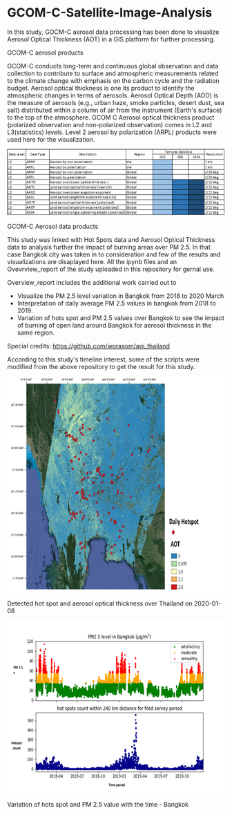 # GCOM-C-Satellite-Image-Analysis
In this study, GOCM-C aerosol data processing has been done to visualize Aerosol Optical Thickness (AOT) in a GIS platform for further processing.

GCOM-C aerosol products

GCOM-C conducts long-term and continuous global observation and data collection to contribute to surface and atmospheric measurements related to the climate change with emphasis on the carbon cycle and the radiation budget. Aerosol optical thickness is one its product to identify the atmospheric changes in terms of aerosols.
Aerosol Optical Depth (AOD) is the measure of aerosols (e.g., urban haze, smoke particles, desert dust, sea salt) distributed within a column of air from the instrument (Earth's surface) to the top of the atmosphere. GCOM C Aerosol optical thickness product (polarized observation and non-polarized observation) comes in L2 and L3(statistics) levels. Level 2 aerosol by polarization (ARPL) products were used here for the visualization. 


![](Images/gcomc_chart.png)


GCOM-C Aerosol data products

This study was linked with Hot Spots data and Aerosol Optical Thickness data to analysis further the impact of burning areas over PM 2.5. In that case Bangkok city was taken in to consideration and few of the results and visualizations are disaplayed here. All the ipynb files and an Ovevrview_report of the study uploaded in this repository for gernal use.

Overview_report includes the additional work carried out to 
* Visualize the PM 2.5 level variation in Bangkok from 2018 to 2020 March 
* Interpretation of daily average PM 2.5 values in bangkok from 2018 to 2019.
* Variation of hots spot and PM 2.5 values over Bangkok to see the impact of burning of open land around Bangkok for aerosol thickness in the same region. 

Special credits: https://github.com/worasom/aqi_thailand

According to this study's timeline interest, some of the scripts were modified from the above repository to get the result for this study.

<img src="https://github.com/chathumal93/GCOM-C-Satellite-Image-Analysis/blob/main/Images/HS_AOT.png" width="800" height="500" />

Detected hot spot and aerosol optical thickness over Thailand on 2020-01-08

<img src="https://github.com/chathumal93/GCOM-C-Satellite-Image-Analysis/blob/main/Images/PM2.5_HS.png" width="700" height="400" />

Variation of hots spot and PM 2.5 value with the time - Bangkok
